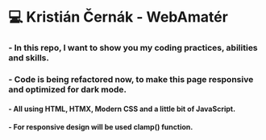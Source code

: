 # 💻 Kristián Černák - WebAmatér
### - In this repo, I want to show you my coding practices, abilities and skills.
### - Code is being refactored now, to make this page responsive and optimized for dark mode.
#### - All using HTML, HTMX, Modern CSS and a little bit of JavaScript.
#### - For responsive design will be used clamp() function.
